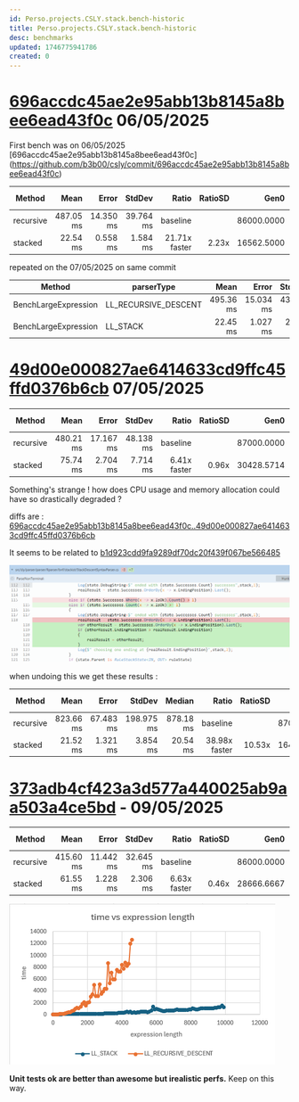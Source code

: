 ```yaml
---
id: Perso.projects.CSLY.stack.bench-historic
title: Perso.projects.CSLY.stack.bench-historic
desc: benchmarks 
updated: 1746775941786
created: 0
---
```

# [696accdc45ae2e95abb13b8145a8bee6ead43f0c](https://github.com/b3b00/csly/commit/696accdc45ae2e95abb13b8145a8bee6ead43f0c) 06/05/2025

First bench was on 06/05/2025 [696accdc45ae2e95abb13b8145a8bee6ead43f0c] (https://github.com/b3b00/csly/commit/696accdc45ae2e95abb13b8145a8bee6ead43f0c)

| Method    | Mean      | Error     | StdDev    | Ratio         | RatioSD | Gen0       | Gen1       | Gen2       | Allocated | Alloc Ratio |
|---------- |----------:|----------:|----------:|--------------:|--------:|-----------:|-----------:|-----------:|----------:|------------:|
| recursive | 487.05 ms | 14.350 ms | 39.764 ms |      baseline |         | 86000.0000 | 34000.0000 | 20000.0000 | 461.95 MB |             |
| stacked   |  22.54 ms |  0.558 ms |  1.584 ms | 21.71x faster |   2.23x | 16562.5000 |   625.0000 |   156.2500 |  67.72 MB |  6.82x less |

repeated on the 07/05/2025 on same commit

| Method               | parserType           | Mean      | Error     | StdDev    | Median    | Gen0       | Gen1       | Gen2       | Allocated |
|--------------------- |--------------------- |----------:|----------:|----------:|----------:|-----------:|-----------:|-----------:|----------:|
| BenchLargeExpression | LL_RECURSIVE_DESCENT | 495.36 ms | 15.034 ms | 43.615 ms | 488.80 ms | 89000.0000 | 34000.0000 | 22000.0000 | 478.65 MB |
| BenchLargeExpression | LL_STACK             |  22.45 ms |  1.027 ms |  2.980 ms |  21.33 ms | 16562.5000 |   968.7500 |          - |  67.54 MB |

# [49d00e000827ae6414633cd9ffc45ffd0376b6cb](https://github.com/b3b00/csly/commit/49d00e000827ae6414633cd9ffc45ffd0376b6cb) 07/05/2025

| Method    | Mean      | Error     | StdDev    | Ratio        | RatioSD | Gen0       | Gen1       | Gen2       | Allocated | Alloc Ratio |
|---------- |----------:|----------:|----------:|-------------:|--------:|-----------:|-----------:|-----------:|----------:|------------:|
| recursive | 480.21 ms | 17.167 ms | 48.138 ms |     baseline |         | 87000.0000 | 35000.0000 | 21000.0000 |  468.5 MB |             |
| stacked   |  75.74 ms |  2.704 ms |  7.714 ms | 6.41x faster |   0.96x | 30428.5714 |   857.1429 |   428.5714 | 127.73 MB |  3.67x less |

Something's strange ! how does CPU usage and memory allocation could have so drastically  degraded ?
 
diffs are : 
[696accdc45ae2e95abb13b8145a8bee6ead43f0c..49d00e000827ae6414633cd9ffc45ffd0376b6cb](https://github.com/b3b00/csly/compare/696accdc45ae2e95abb13b8145a8bee6ead43f0c..49d00e000827ae6414633cd9ffc45ffd0376b6cb)

It seems to be related to [b1d923cdd9fa9289df70dc20f439f067be566485](https://github.com/b3b00/csly/commit/b1d923cdd9fa9289df70dc20f439f067be566485)

![](https://raw.githubusercontent.com/b3b00/dendronNotes/refs/heads/main/notes/assets/images/2025-05-07-18-18-09.png)


when undoing this we get these results :

| Method    | Mean      | Error     | StdDev     | Median    | Ratio         | RatioSD | Gen0       | Gen1       | Gen2       | Allocated | Alloc Ratio |
|---------- |----------:|----------:|-----------:|----------:|--------------:|--------:|-----------:|-----------:|-----------:|----------:|------------:|
| recursive | 823.66 ms | 67.483 ms | 198.975 ms | 878.18 ms |      baseline |         | 87000.0000 | 31000.0000 | 22000.0000 | 472.26 MB |             |
| stacked   |  21.52 ms |  1.321 ms |   3.854 ms |  20.54 ms | 38.98x faster |  10.53x | 16400.0000 |   600.0000 |    66.6667 |  67.05 MB |  7.04x less |

# [373adb4cf423a3d577a440025ab9aa503a4ce5bd](https://github.com/b3b00/csly/commit/373adb4cf423a3d577a440025ab9aa503a4ce5bd) - 09/05/2025

| Method    | Mean      | Error     | StdDev    | Ratio        | RatioSD | Gen0       | Gen1       | Gen2       | Allocated | Alloc Ratio |
|---------- |----------:|----------:|----------:|-------------:|--------:|-----------:|-----------:|-----------:|----------:|------------:|
| recursive | 415.60 ms | 11.442 ms | 32.645 ms |     baseline |         | 86000.0000 | 35000.0000 | 21000.0000 | 463.82 MB |             |
| stacked   |  61.55 ms |  1.228 ms |  2.306 ms | 6.63x faster |   0.46x | 28666.6667 |   333.3333 |          - | 122.26 MB |  3.79x less |

![](assets/images/2025-05-09-07-31-56.png)

**Unit tests ok are better than awesome but irealistic perfs.**
Keep on this way.

